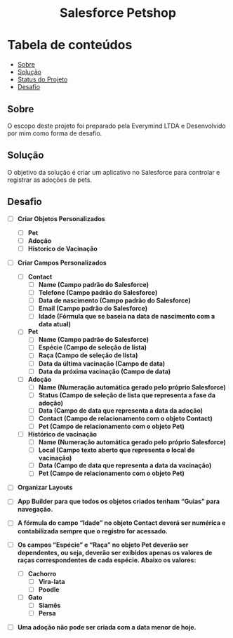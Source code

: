 <h1 align="center">Salesforce Petshop</h1>

Tabela de conteúdos
====================
<!--ts-->
* [Sobre](#Sobre)
* [Solução](#Solução)
* [Status do Projeto](#StatusDoProjeto)
* [Desafio](#Desafio)
<!--te-->

<h2>Sobre</h2>
<p>O escopo deste projeto foi preparado pela Everymind LTDA e Desenvolvido por mim como forma de desafio.</p>

<h2>Solução</h2>
<p>O objetivo da solução é criar um aplicativo no Salesforce para controlar e registrar as
adoções de pets.</p>

<h2>Desafio</h2>

- [ ] **Criar Objetos Personalizados**
    - [ ] **Pet**
    - [ ] **Adoção**
    - [ ] **Historico de Vacinação**

- [ ] **Criar Campos Personalizados**

    - [ ] **Contact**
        - [ ] **Name (Campo padrão do Salesforce)**
        - [ ] **Telefone (Campo padrão do Salesforce)**
        - [ ] **Data de nascimento (Campo padrão do Salesforce)**
        - [ ] **Email (Campo padrão do Salesforce)**
        - [ ] **Idade (Fórmula que se baseia na data de nascimento com a data atual)**

    - [ ] **Pet**
        - [ ] **Name (Campo padrão do Salesforce)**
        - [ ] **Espécie (Campo de seleção de lista)**
        - [ ] **Raça (Campo de seleção de lista)**
        - [ ] **Data da última vacinação (Campo de data)**
        - [ ] **Data da próxima vacinação (Campo de data)**

    - [ ] **Adoção**
        - [ ] **Name (Numeração automática gerado pelo próprio Salesforce)**
        - [ ] **Status (Campo de seleção de lista que representa a fase da adoção)**
        - [ ] **Data (Campo de data que representa a data da adoção)**
        - [ ] **Contact (Campo de relacionamento com o objeto Contact)**
        - [ ] **Pet (Campo de relacionamento com o objeto Pet)**

    - [ ] **Histórico de vacinação**
        - [ ] **Name (Numeração automática gerado pelo próprio Salesforce)**
        - [ ] **Local (Campo texto aberto que representa o local de vacinação)**
        - [ ] **Data (Campo de data que representa a data da vacinação)**
        - [ ] **Pet (Campo de relacionamento com o objeto Pet)**

- [ ] **Organizar Layouts**

- [ ] **App Builder para que todos os objetos criados tenham “Guias” para navegação.**

- [ ] **A fórmula do campo “Idade” no objeto Contact deverá ser numérica e contabilizada sempre que o registro for acessado.**

- [ ] **Os campos “Espécie” e “Raça” no objeto Pet deverão ser dependentes, ou seja, deverão ser exibidos apenas os valores de raças correspondentes de cada espécie. Abaixo os valores:**
    - [ ] **Cachorro**
        - [ ] **Vira-lata**
        - [ ] **Poodle**

    - [ ] **Gato**
        - [ ] **Siamês**
        - [ ] **Persa**

- [ ] **Uma adoção não pode ser criada com a data menor de hoje.**



